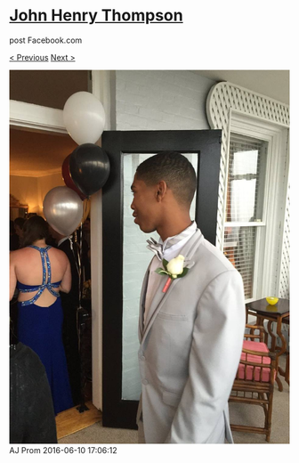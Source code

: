 # [John Henry Thompson](../README.md)
post Facebook.com

[< Previous](2016-06-10-5.md) [Next >](2016-06-10-7.md)

[![](../media/2016-06-10/AJ-Prom-4.jpg)](../README.md)
AJ Prom
2016-06-10 17:06:12